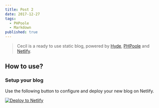 ```yaml
---
title: Post 2
date: 2017-12-27
tags:
  - PHPoole
  - Markdown
published: true
---
```

> Cecil is a ready to use static blog, powered by [Hyde](https://github.com/PHPoole/PHPoole-theme-hyde), [PHPoole](http://phpoole.org) and [Netlify](https://www.netlify.com).

## How to use?

### Setup your blog

Use the following button to configure and deploy your new blog on Netlify.

[![Deploy to Netlify](https://www.netlify.com/img/deploy/button.svg)](https://app.netlify.com/start/deploy?repository=https://github.com/PHPoole/Cecil)
